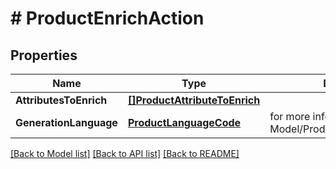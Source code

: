 # # ProductEnrichAction


## Properties 


Name | Type | Description | Notes
------------ | ------------- | ------------- | -------------
**AttributesToEnrich**| [**[]ProductAttributeToEnrich**](ProductAttributeToEnrich.md) |   | [optional]
**GenerationLanguage**| [**ProductLanguageCode**](ProductLanguageCode.md) |  for more information please, see Model/ProductLanguageCode.php  | [optional] [default to PRODUCTLANGUAGECODE_UNKNOWN]


[[Back to Model list]](../../README.md#models) [[Back to API list]](../../README.md#endpoints) [[Back to README]](../../README.md)


